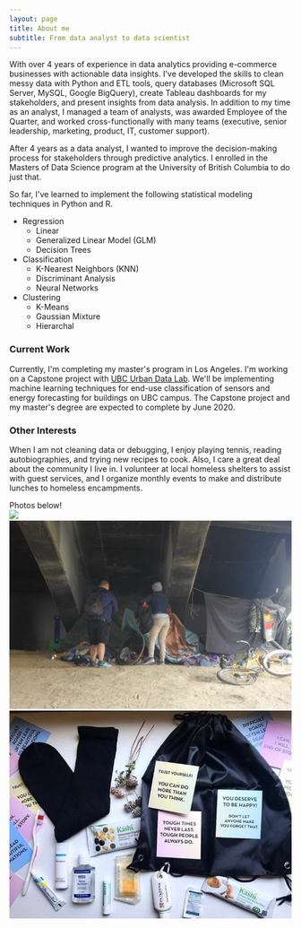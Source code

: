 ```yaml
---
layout: page
title: About me
subtitle: From data analyst to data scientist
---
```


With over 4 years of experience in data analytics providing e-commerce businesses with actionable data insights. I've developed the skills to clean messy data with Python and ETL tools, query databases (Microsoft SQL Server, MySQL, Google BigQuery), create Tableau dashboards for my stakeholders, and present insights from data analysis. In addition to my time as an analyst, I managed a team of analysts, was awarded Employee of the Quarter, and worked cross-functionally with many teams (executive, senior leadership, marketing, product, IT, customer support).  

After 4 years as a data analyst, I wanted to improve the decision-making process for stakeholders through predictive analytics. I enrolled in the Masters of Data Science program at the University of British Columbia to do just that.

So far, I've learned to implement the following statistical modeling techniques in Python and R.
  - Regression
    - Linear
    - Generalized Linear Model (GLM)
    - Decision Trees
  - Classification
    - K-Nearest Neighbors (KNN)
    - Discriminant Analysis
    - Neural Networks
  - Clustering
    - K-Means
    - Gaussian Mixture
    - Hierarchal

### Current Work
Currently, I'm completing my master's program in Los Angeles. I'm working on a Capstone project with [UBC Urban Data Lab](https://urbandatalab.io/project/analyzing-ubc-building-energy-use/). We'll be implementing machine learning techniques for end-use classification of sensors and energy forecasting for buildings on UBC campus. The Capstone project and my master's degree are expected to complete by June 2020.

### Other Interests
When I am not cleaning data or debugging, I enjoy playing tennis, reading autobiographies, and trying new recipes to cook. Also, I care a great deal about the community I live in. I volunteer at local homeless shelters to assist with guest services, and I organize monthly events to make and distribute lunches to homeless encampments.

Photos below!  
![](/assets/img/aboutme/1.jpg=50x50)![](/assets/img/aboutme/2.JPG)![](/assets/img/aboutme/3.jpg)
